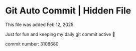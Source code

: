 # Git Auto Commit | Hidden File

This file was added Feb 12, 2025

Just for fun and keeping my daily git commit active 🤪

commit number: 3108680
